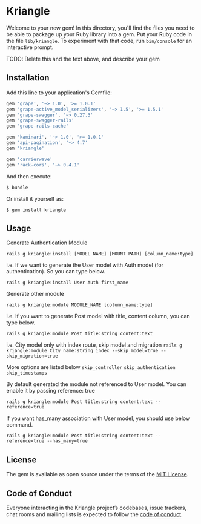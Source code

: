 # Kriangle

Welcome to your new gem! In this directory, you'll find the files you need to be able to package up your Ruby library into a gem. Put your Ruby code in the file `lib/kriangle`. To experiment with that code, run `bin/console` for an interactive prompt.

TODO: Delete this and the text above, and describe your gem

## Installation

Add this line to your application's Gemfile:

```ruby
gem 'grape', '~> 1.0', '>= 1.0.1'
gem 'grape-active_model_serializers', '~> 1.5', '>= 1.5.1'
gem 'grape-swagger', '~> 0.27.3'
gem 'grape-swagger-rails'
gem 'grape-rails-cache'

gem 'kaminari', '~> 1.0', '>= 1.0.1'
gem 'api-pagination', '~> 4.7'
gem 'kriangle'

gem 'carrierwave'
gem 'rack-cors', '~> 0.4.1'
```

And then execute:

    $ bundle

Or install it yourself as:

    $ gem install kriangle

## Usage

Generate Authentication Module

`rails g kriangle:install [MODEL NAME] [MOUNT PATH] [column_name:type]`

i.e. If we want to generate the User model with Auth model (for authentication). So you can type below.

`rails g kriangle:install User Auth first_name`

Generate other module

`rails g kriangle:module MODULE_NAME [column_name:type]`

i.e. If you want to generate Post model with title, content column, you can type below.

`rails g kriangle:module Post title:string content:text`

i.e. City model only with index route, skip model and migration
`rails g kriangle:module City name:string index --skip_model=true --skip_migration=true`

More options are listed below
`skip_controller`
`skip_authentication`
`skip_timestamps`

By default generated the module not referenced to User model. You can enable it by passing reference: true

`rails g kriangle:module Post title:string content:text --reference=true`

If you want has_many association with User model, you should use below command.

`rails g kriangle:module Post title:string content:text --reference=true --has_many=true`

## License

The gem is available as open source under the terms of the [MIT License](https://opensource.org/licenses/MIT).

## Code of Conduct

Everyone interacting in the Kriangle project’s codebases, issue trackers, chat rooms and mailing lists is expected to follow the [code of conduct](https://github.com/[USERNAME]/kriangle/blob/master/CODE_OF_CONDUCT.md).
